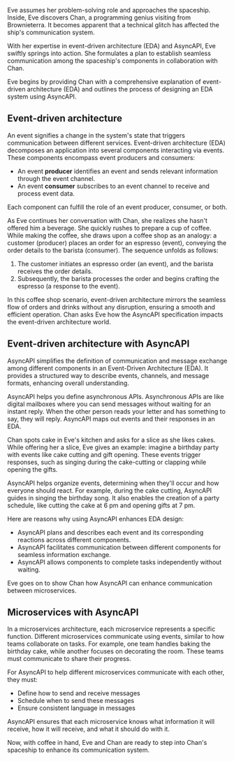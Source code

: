 Eve assumes her problem-solving role and approaches the spaceship. Inside, Eve discovers Chan, a programming genius visiting from Brownieterra. It becomes apparent that a technical glitch has affected the ship's communication system.

With her expertise in event-driven architecture (EDA) and AsyncAPI, Eve swiftly springs into action. She formulates a plan to establish seamless communication among the spaceship's components in collaboration with Chan.

Eve begins by providing Chan with a comprehensive explanation of event-driven architecture (EDA) and outlines the process of designing an EDA system using AsyncAPI.

## Event-driven architecture

An event signifies a change in the system's state that triggers communication between different services. Event-driven architecture (EDA) decomposes an application into several components interacting via events. These components encompass event producers and consumers:

- An event **producer** identifies an event and sends relevant information through the event channel.
- An event **consumer** subscribes to an event channel to receive and process event data.

Each component can fulfill the role of an event producer, consumer, or both.

As Eve continues her conversation with Chan, she realizes she hasn't offered him a beverage. She quickly rushes to prepare a cup of coffee. While making the coffee, she draws upon a coffee shop as an analogy: a customer (producer) places an order for an espresso (event), conveying the order details to the barista (consumer). The sequence unfolds as follows:

1. The customer initiates an espresso order (an event), and the barista receives the order details.
2. Subsequently, the barista processes the order and begins crafting the espresso (a response to the event).

In this coffee shop scenario, event-driven architecture mirrors the seamless flow of orders and drinks without any disruption, ensuring a smooth and efficient operation.
Chan asks Eve how the AsyncAPI specification impacts the event-driven architecture world.

## Event-driven architecture with AsyncAPI

AsyncAPI simplifies the definition of communication and message exchange among different components in an Event-Driven Architecture (EDA). It provides a structured way to describe events, channels, and message formats, enhancing overall understanding.

AsyncAPI helps you define asynchronous APIs. Asynchronous APIs are like digital mailboxes where you can send messages without waiting for an instant reply. When the other person reads your letter and has something to say, they will reply. AsyncAPI maps out events and their responses in an EDA.

Chan spots cake in Eve's kitchen and asks for a slice as she likes cakes. While offering her a slice, Eve gives an example: imagine a birthday party with events like cake cutting and gift opening. These events trigger responses, such as singing during the cake-cutting or clapping while opening the gifts.

AsyncAPI helps organize events, determining when they'll occur and how everyone should react. For example, during the cake cutting, AsyncAPI guides in singing the birthday song. It also enables the creation of a party schedule, like cutting the cake at 6 pm and opening gifts at 7 pm.

Here are reasons why using AsyncAPI enhances EDA design:

* AsyncAPI plans and describes each event and its corresponding reactions across different components.
* AsyncAPI facilitates communication between different components for seamless information exchange.
* AsyncAPI allows components to complete tasks independently without waiting.

Eve goes on to show Chan how AsyncAPI can enhance communication between microservices.

## Microservices with AsyncAPI

In a microservices architecture, each microservice represents a specific function. Different microservices communicate using events, similar to how teams collaborate on tasks. For example, one team handles baking the birthday cake, while another focuses on decorating the room. These teams must communicate to share their progress.

For AsyncAPI to help different microservices communicate with each other, they must:

* Define how to send and receive messages
* Schedule when to send these messages
* Ensure consistent language in messages

AsyncAPI ensures that each microservice knows what information it will receive, how it will receive, and what it should do with it. 

Now, with coffee in hand, Eve and Chan are ready to step into Chan's spaceship to enhance its communication system.